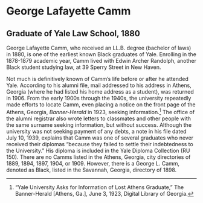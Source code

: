 # George Lafayette Camm
## Graduate of Yale Law School, 1880

George Lafayette Camm, who received an LL.B. degree (bachelor of laws) in 1880, is one of the earliest known Black graduates of Yale. Enrolling in the 1878-1879 academic year, Camm lived with Edwin Archer Randolph, another Black student studying law, at 39 Sperry Street in New Haven. 

Not much is definitively known of Camm’s life before or after he attended Yale. According to his alumni file, mail addressed to his address in Athens, Georgia (where he had listed his home address as a student), was returned in 1906. From the early 1900s through the 1940s, the university repeatedly made efforts to locate Camm, even placing a notice on the front page of the Athens, Georgia, *Banner-Herald* in 1923, seeking information.[^1] The office of the alumni registrar also wrote letters to classmates and other people with the same surname seeking information, but without success. Although the university was not seeking payment of any debts, a note in his file dated July 10, 1939, explains that Camm was one of several graduates who never received their diplomas “because they failed to settle their indebtedness to the University.” His diploma is included in the Yale Diploma Collection (RU 150). There are no Camms listed in the Athens, Georgia, city directories of 1889, 1894, 1897, 1904, or 1909. However, there is a George L. Camm, denoted as Black, listed in the Savannah, Georgia, directory of 1898. 

[^1]: “Yale University Asks for Information of Lost Athens Graduate,” The Banner-Herald [Athens, Ga.], June 3, 1923, Digital Library of Georgia. 

